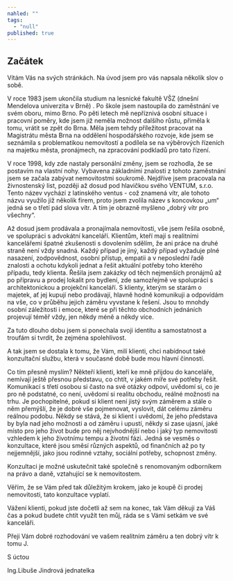 ```yaml
---
nahled: ""
tags: 
  - "null"
published: true
---
```

## Začátek

Vítám Vás na svých stránkách. Na úvod jsem pro vás napsala několik slov o sobě.

V roce 1983 jsem ukončila studium na  lesnické fakultě VŠZ (dnešní Mendelova univerzita v Brně) . Po škole jsem nastoupila do zaměstnání ve svém oboru, mimo Brno. Po pěti letech mě nepříznivá osobní situace i pracovní poměry, kde jsem již  neměla možnost dalšího růstu, přiměla k tomu, vrátit se zpět do Brna. Měla jsem tehdy příležitost pracovat na Magistrátu města Brna na oddělení hospodářského rozvoje, kde jsem se seznámila s problematikou nemovitostí a podílela se na výběrových řízeních na majetku města, pronájmech, na zpracování podkladů pro tato řízení.

V roce 1998, kdy zde nastaly personální změny, jsem se rozhodla, že se postavím na vlastní nohy. Vybavena základními znalosti z tohoto zaměstnání jsem se začala zabývat nemovitostmi soukromě. Nejdříve jsem pracovala na živnostenský list, později až dosud pod hlavičkou svého VENTUM, s.r.o. Tento název vychází z latinského ventus  - což znamená vítr, ale tohoto názvu využilo již několik firem, proto jsem zvolila název s koncovkou „um“ jedná se o třetí pád slova vítr. A tím je obrazně myšleno „dobrý vítr pro všechny“.

Až dosud jsem prodávala a pronajímala nemovitosti, vše jsem řešila osobně, ve spolupráci s advokátní kanceláří. Klientům, kteří mají s realitními kancelářemi špatné zkušenosti s dovolením sdělím, že ani práce na druhé straně není vždy snadná. Každý případ je jiný, každý případ vyžaduje plné nasazení, zodpovědnost, osobní přístup, empatii a v neposlední řadě znalosti a ochotu kdykoli jednat a řešit aktuální potřeby toho kterého případu, tedy klienta. Řešila jsem zakázky od těch nejmenších pronájmů až po přípravu a prodej lokalit pro bydlení, zde samozřejmě ve spolupráci s architektonickou a projekční kanceláří. S klienty, kterým se starám o majetek, ať jej kupují nebo prodávají, hlavně hodně komunikuji a odpovídám na vše, co v průběhu jejich záměru vyvstane k řešení. Jsou to mnohdy osobní záležitosti i emoce, které se při těchto obchodních jednáních projevují téměř vždy, jen někdy méně a někdy více.

Za tuto dlouho dobu jsem si ponechala svoji identitu a samostatnost a troufám si tvrdit, že zejména spolehlivost. 

A tak jsem se dostala k tomu, že Vám, milí klienti, chci nabídnout také konzultační službu, která v současné době bude mou hlavní činností. 

Co tím přesně myslím?  Někteří klienti, kteří ke mně přijdou do kanceláře, nemívají ještě přesnou představu, co chtít, v jakém míře své potřeby řešit. Komunikací s třetí osobou si často na své otázky odpoví, uvědomí si, co je pro ně podstatné, co není, uvědomí si realitu obchodu, reálné možnosti na trhu. Je pochopitelné, pokud si klient není jistý svým záměrem a stále o něm přemýšlí, že je dobré vše pojmenovat, vyslovit, dát celému záměru reálnou podobu. Někdy se stává, že si klient i uvědomí, že jeho představa by byla nad jeho možnosti a od záměru i upustí, někdy si zase ujasní, jaké místo pro jeho život bude pro něj nejvhodnější nebo i jaký typ nemovitosti vzhledem k jeho životnímu tempu a životní fázi. Jedná se vesměs o konzultace, které jsou směsí různých aspektů, od finančních až po ty nejjemnější, jako jsou rodinné vztahy, sociální potřeby, schopnost změny.

Konzultaci je možné uskutečnit  také společně s renomovaným odborníkem na právo a daně, vztahující se k nemovitostem.

Věřím, že se Vám před tak důležitým krokem, jako je koupě či prodej nemovitosti, tato konzultace vyplatí.

Vážení klienti, pokud jste dočetli až sem na konec, tak Vám děkuji za Váš čas a pokud budete chtít využít ten můj, ráda se s Vámi setkám ve své kanceláři.

Přeji Vám dobré rozhodování ve vašem realitním záměru a ten dobrý vítr k tomu J.

 S úctou

 

Ing.Libuše Jindrová
jednatelka
